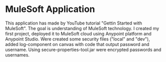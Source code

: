 # MuleSoft Application

This application has made by YouTube tutorial "Gettin Started with MuleSoft". The goal is understanding of MuleSoft technology. I created my first project, deployed it to MuleSoft cloud using Anypoint platform and Anypoint Studio. Were created some security files ("local" and "dev"), added log-component on canvas with code that output password and username. Using secure-properties-tool.jar were encrypted passwords and usernames.
